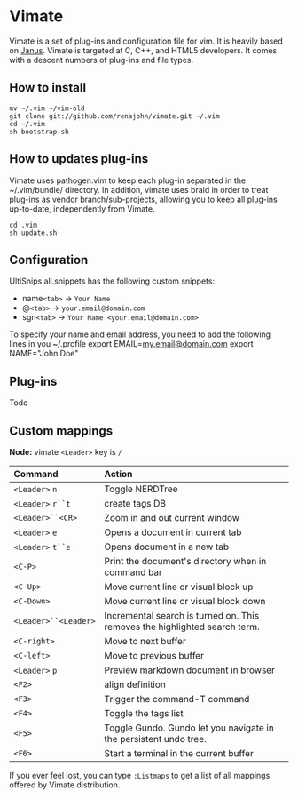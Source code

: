 Vimate
======

Vimate is a set of plug-ins and configuration file for vim. It is heavily based on 
[Janus](https://github.com/carlhuda/janus). Vimate is targeted at C, C++, and HTML5 developers. 
It comes with a descent numbers of plug-ins and file types.

How to install
--------------

    mv ~/.vim ~/vim-old
    git clone git://github.com/renajohn/vimate.git ~/.vim
    cd ~/.vim
    sh bootstrap.sh

How to updates plug-ins
-----------------------
Vimate uses pathogen.vim to keep each plug-in separated in the ~/.vim/bundle/ directory. 
In addition, vimate uses braid in order to treat plug-ins as vendor branch/sub-projects, 
allowing you to keep all plug-ins up-to-date, independently from Vimate.

    cd .vim
    sh update.sh

Configuration
-------------
UltiSnips all.snippets has the following custom snippets:

- name`<tab>` -> `Your Name`
- @`<tab>` -> `your.email@domain.com`
- sgn`<tab>` -> `Your Name <your.email@domain.com>`

To specify your name and email address, you need to add the following lines in you ~/.profile
    export EMAIL=my.email@domain.com
    export NAME="John Doe"

Plug-ins
--------

Todo

Custom mappings
---------------
**Node:** vimate `<Leader>` key is `/`

| Command | Action |
|:-------------------|:-------|
| `<Leader>` `n`  | Toggle NERDTree | 
| `<Leader>` `r``t`  | create tags DB | 
| `<Leader>``<CR>`  | Zoom in and out current window | 
| `<Leader>` `e`  | Opens a document in current tab | 
| `<Leader>` `t``e`  | Opens document in a new tab | 
| `<C-P>`  | Print the document's directory when in command bar | 
| `<C-Up>`  | Move current line or visual block up | 
| `<C-Down>`  | Move current line or visual block down | 
| `<Leader>``<Leader>`  | Incremental search is turned on. This removes the highlighted search term. | 
| `<C-right>`  | Move to next buffer | 
| `<C-left>`  | Move to previous buffer | 
| `<Leader>` `p`  | Preview markdown document in browser | 
| `<F2>`  | align definition | 
| `<F3>`  | Trigger the command-T command | 
| `<F4>`  | Toggle the tags list | 
| `<F5>`  | Toggle Gundo. Gundo let you navigate in the persistent undo tree. | 
| `<F6>`  | Start a terminal in the current buffer | 

If you ever feel lost, you can type `:Listmaps` to get a list of all
mappings offered by Vimate distribution.
